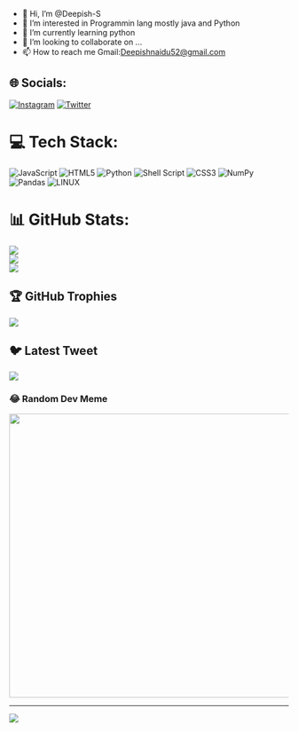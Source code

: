- 👋 Hi, I’m @Deepish-S
- 👀 I’m interested in Programmin lang mostly java and Python 
- 🌱 I’m currently learning python
- 💞️ I’m looking to collaborate on ...
- 📫 How to reach me Gmail:Deepishnaidu52@gmail.com


## 🌐 Socials:
[![Instagram](https://img.shields.io/badge/Instagram-%23E4405F.svg?logo=Instagram&logoColor=white)](https://instagram.com/imdeepuuuuu) [![Twitter](https://img.shields.io/badge/Twitter-%231DA1F2.svg?logo=Twitter&logoColor=white)](https://twitter.com/Deepish-s) 

# 💻 Tech Stack:
![JavaScript](https://img.shields.io/badge/javascript-%23323330.svg?style=for-the-badge&logo=javascript&logoColor=%23F7DF1E) ![HTML5](https://img.shields.io/badge/html5-%23E34F26.svg?style=for-the-badge&logo=html5&logoColor=white) ![Python](https://img.shields.io/badge/python-3670A0?style=for-the-badge&logo=python&logoColor=ffdd54) ![Shell Script](https://img.shields.io/badge/shell_script-%23121011.svg?style=for-the-badge&logo=gnu-bash&logoColor=white) ![CSS3](https://img.shields.io/badge/css3-%231572B6.svg?style=for-the-badge&logo=css3&logoColor=white) ![NumPy](https://img.shields.io/badge/numpy-%23013243.svg?style=for-the-badge&logo=numpy&logoColor=white) ![Pandas](https://img.shields.io/badge/pandas-%23150458.svg?style=for-the-badge&logo=pandas&logoColor=white) ![LINUX](https://img.shields.io/badge/Linux-FCC624?style=for-the-badge&logo=linux&logoColor=black)
# 📊 GitHub Stats:
![](https://github-readme-stats.vercel.app/api?username=Deepish-s&theme=dark&hide_border=false&include_all_commits=false&count_private=false)<br/>
![](https://github-readme-streak-stats.herokuapp.com/?user=Deepish-s&theme=dark&hide_border=false)<br/>
![](https://github-readme-stats.vercel.app/api/top-langs/?username=Deepish-s&theme=dark&hide_border=false&include_all_commits=false&count_private=false&layout=compact)

## 🏆 GitHub Trophies
![](https://github-profile-trophy.vercel.app/?username=Deepish-s&theme=radical&no-frame=false&no-bg=true&margin-w=4)

## 🐦 Latest Tweet
[![](https://gtce.itsvg.in/api?username=Deepish-s)](https://github.com/VishwaGauravIn/github-twitter-card-embed)

### 😂 Random Dev Meme
<img src="https://rm.up.railway.app/" width="512px"/>

---
[![](https://visitcount.itsvg.in/api?id=Deepish-s&icon=3&color=5)](https://visitcount.itsvg.in)

<!-- Proudly created with GPRM ( https://gprm.itsvg.in ) -->

<!---
Deepish-S/Deepish-S is a ✨ special ✨ repository because its `README.md` (this file) appears on your GitHub profile.
You can click the Preview link to take a look at your changes.
--->
